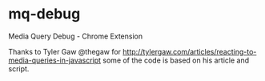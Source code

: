 mq-debug
========

Media Query Debug - Chrome Extension

Thanks to Tyler Gaw @thegaw for http://tylergaw.com/articles/reacting-to-media-queries-in-javascript some of the code is based on his article and script.
